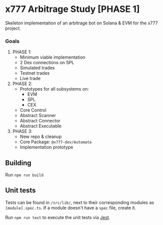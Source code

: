 # x777 Arbitrage Study [PHASE 1]

Skeleton implementation of an arbitrage bot on Solana & EVM for the x777 project.

### Goals

1. PHASE 1:
    - Minimum viable implementation
    - 2 Dex connections on SPL
    - Simulated trades
    - Testnet trades
    - Live trade
2. PHASE 2:
    - Prototypes for all subsystems on:
        - EVM
        - SPL
        - CEX
    - Core Control
    - Abstract Scanner
    - Abstract Connector
    - Abstract Executable
3. PHASE 3:
    - New repo & cleanup
    - Core Package: `@x777-dev/Automata`
    - Implementation prototype

## Building

Run `npm run build`

## Unit tests

Tests can be found in `/src/lib/`, next to their corresponding modules as `[module].spec.ts`.
If a module doesn't have a `spec` file, create it.

Run `npm run test` to execute the unit tests via [Jest](https://jestjs.io).

